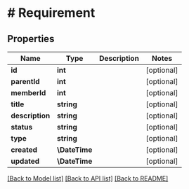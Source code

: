 # # Requirement

## Properties

Name | Type | Description | Notes
------------ | ------------- | ------------- | -------------
**id** | **int** |  | [optional]
**parentId** | **int** |  | [optional]
**memberId** | **int** |  | [optional]
**title** | **string** |  | [optional]
**description** | **string** |  | [optional]
**status** | **string** |  | [optional]
**type** | **string** |  | [optional]
**created** | **\DateTime** |  | [optional]
**updated** | **\DateTime** |  | [optional]

[[Back to Model list]](../../README.md#models) [[Back to API list]](../../README.md#endpoints) [[Back to README]](../../README.md)
